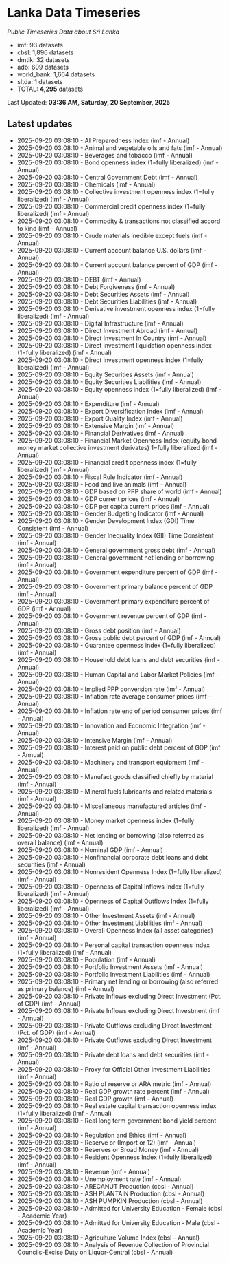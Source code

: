 # Lanka Data Timeseries
*Public Timeseries Data about Sri Lanka*

* imf: 93 datasets
* cbsl: 1,896 datasets
* dmtlk: 32 datasets
* adb: 609 datasets
* world_bank: 1,664 datasets
* sltda: 1 datasets
* TOTAL: **4,295** datasets

Last Updated: **03:36 AM, Saturday, 20 September, 2025**

## Latest updates

* 2025-09-20 03:08:10 - AI Preparedness Index (imf - Annual)
* 2025-09-20 03:08:10 - Animal and vegetable oils and fats (imf - Annual)
* 2025-09-20 03:08:10 - Beverages and tobacco (imf - Annual)
* 2025-09-20 03:08:10 - Bond openness index (1=fully liberalized) (imf - Annual)
* 2025-09-20 03:08:10 - Central Government Debt (imf - Annual)
* 2025-09-20 03:08:10 - Chemicals (imf - Annual)
* 2025-09-20 03:08:10 - Collective investment openness index (1=fully liberalized) (imf - Annual)
* 2025-09-20 03:08:10 - Commercial credit openness index (1=fully liberalized) (imf - Annual)
* 2025-09-20 03:08:10 - Commodity & transactions not classified accord to kind (imf - Annual)
* 2025-09-20 03:08:10 - Crude materials inedible except fuels (imf - Annual)
* 2025-09-20 03:08:10 - Current account balance U.S. dollars (imf - Annual)
* 2025-09-20 03:08:10 - Current account balance percent of GDP (imf - Annual)
* 2025-09-20 03:08:10 - DEBT (imf - Annual)
* 2025-09-20 03:08:10 - Debt Forgiveness (imf - Annual)
* 2025-09-20 03:08:10 - Debt Securities Assets (imf - Annual)
* 2025-09-20 03:08:10 - Debt Securities Liabilities (imf - Annual)
* 2025-09-20 03:08:10 - Derivative investment openness index (1=fully liberalized) (imf - Annual)
* 2025-09-20 03:08:10 - Digital Infrastructure (imf - Annual)
* 2025-09-20 03:08:10 - Direct Investment Abroad (imf - Annual)
* 2025-09-20 03:08:10 - Direct Investment In Country (imf - Annual)
* 2025-09-20 03:08:10 - Direct investment liquidation openness index (1=fully liberalized) (imf - Annual)
* 2025-09-20 03:08:10 - Direct investment openness index (1=fully liberalized) (imf - Annual)
* 2025-09-20 03:08:10 - Equity Securities Assets (imf - Annual)
* 2025-09-20 03:08:10 - Equity Securities Liabilities (imf - Annual)
* 2025-09-20 03:08:10 - Equity openness index (1=fully liberalized) (imf - Annual)
* 2025-09-20 03:08:10 - Expenditure (imf - Annual)
* 2025-09-20 03:08:10 - Export Diversification Index (imf - Annual)
* 2025-09-20 03:08:10 - Export Quality Index (imf - Annual)
* 2025-09-20 03:08:10 - Extensive Margin (imf - Annual)
* 2025-09-20 03:08:10 - Financial Derivatives (imf - Annual)
* 2025-09-20 03:08:10 - Financial Market Openness Index (equity bond money market collective investment derivates) 1=fully liberalized (imf - Annual)
* 2025-09-20 03:08:10 - Financial credit openness index (1=fully liberalized) (imf - Annual)
* 2025-09-20 03:08:10 - Fiscal Rule Indicator (imf - Annual)
* 2025-09-20 03:08:10 - Food and live animals (imf - Annual)
* 2025-09-20 03:08:10 - GDP based on PPP share of world (imf - Annual)
* 2025-09-20 03:08:10 - GDP current prices (imf - Annual)
* 2025-09-20 03:08:10 - GDP per capita current prices (imf - Annual)
* 2025-09-20 03:08:10 - Gender Budgeting Indicator (imf - Annual)
* 2025-09-20 03:08:10 - Gender Development Index (GDI) Time Consistent (imf - Annual)
* 2025-09-20 03:08:10 - Gender Inequality Index (GII) Time Consistent (imf - Annual)
* 2025-09-20 03:08:10 - General government gross debt (imf - Annual)
* 2025-09-20 03:08:10 - General government net lending or borrowing (imf - Annual)
* 2025-09-20 03:08:10 - Government expenditure percent of GDP (imf - Annual)
* 2025-09-20 03:08:10 - Government primary balance percent of GDP (imf - Annual)
* 2025-09-20 03:08:10 - Government primary expenditure percent of GDP (imf - Annual)
* 2025-09-20 03:08:10 - Government revenue percent of GDP (imf - Annual)
* 2025-09-20 03:08:10 - Gross debt position (imf - Annual)
* 2025-09-20 03:08:10 - Gross public debt percent of GDP (imf - Annual)
* 2025-09-20 03:08:10 - Guarantee openness index (1=fully liberalized) (imf - Annual)
* 2025-09-20 03:08:10 - Household debt loans and debt securities (imf - Annual)
* 2025-09-20 03:08:10 - Human Capital and Labor Market Policies (imf - Annual)
* 2025-09-20 03:08:10 - Implied PPP conversion rate (imf - Annual)
* 2025-09-20 03:08:10 - Inflation rate average consumer prices (imf - Annual)
* 2025-09-20 03:08:10 - Inflation rate end of period consumer prices (imf - Annual)
* 2025-09-20 03:08:10 - Innovation and Economic Integration (imf - Annual)
* 2025-09-20 03:08:10 - Intensive Margin (imf - Annual)
* 2025-09-20 03:08:10 - Interest paid on public debt percent of GDP (imf - Annual)
* 2025-09-20 03:08:10 - Machinery and transport equipment (imf - Annual)
* 2025-09-20 03:08:10 - Manufact goods classified chiefly by material (imf - Annual)
* 2025-09-20 03:08:10 - Mineral fuels lubricants and related materials (imf - Annual)
* 2025-09-20 03:08:10 - Miscellaneous manufactured articles (imf - Annual)
* 2025-09-20 03:08:10 - Money market openness index (1=fully liberalized) (imf - Annual)
* 2025-09-20 03:08:10 - Net lending or borrowing (also referred as overall balance) (imf - Annual)
* 2025-09-20 03:08:10 - Nominal GDP (imf - Annual)
* 2025-09-20 03:08:10 - Nonfinancial corporate debt loans and debt securities (imf - Annual)
* 2025-09-20 03:08:10 - Nonresident Openness Index (1=fully liberalized) (imf - Annual)
* 2025-09-20 03:08:10 - Openness of Capital Inflows Index (1=fully liberalized) (imf - Annual)
* 2025-09-20 03:08:10 - Openness of Capital Outflows Index (1=fully liberalized) (imf - Annual)
* 2025-09-20 03:08:10 - Other Investment Assets (imf - Annual)
* 2025-09-20 03:08:10 - Other Investment Liabilities (imf - Annual)
* 2025-09-20 03:08:10 - Overall Openness Index (all asset categories) (imf - Annual)
* 2025-09-20 03:08:10 - Personal capital transaction openness index (1=fully liberalized) (imf - Annual)
* 2025-09-20 03:08:10 - Population (imf - Annual)
* 2025-09-20 03:08:10 - Portfolio Investment Assets (imf - Annual)
* 2025-09-20 03:08:10 - Portfolio Investment Liabilities (imf - Annual)
* 2025-09-20 03:08:10 - Primary net lending or borrowing (also referred as primary balance) (imf - Annual)
* 2025-09-20 03:08:10 - Private Inflows excluding Direct Investment (Pct. of GDP) (imf - Annual)
* 2025-09-20 03:08:10 - Private Inflows excluding Direct Investment (imf - Annual)
* 2025-09-20 03:08:10 - Private Outflows excluding Direct Investment (Pct. of GDP) (imf - Annual)
* 2025-09-20 03:08:10 - Private Outflows excluding Direct Investment (imf - Annual)
* 2025-09-20 03:08:10 - Private debt loans and debt securities (imf - Annual)
* 2025-09-20 03:08:10 - Proxy for Official Other Investment Liabilities (imf - Annual)
* 2025-09-20 03:08:10 - Ratio of reserve or ARA metric (imf - Annual)
* 2025-09-20 03:08:10 - Real GDP growth rate percent (imf - Annual)
* 2025-09-20 03:08:10 - Real GDP growth (imf - Annual)
* 2025-09-20 03:08:10 - Real estate capital transaction openness index (1=fully liberalized) (imf - Annual)
* 2025-09-20 03:08:10 - Real long term government bond yield percent (imf - Annual)
* 2025-09-20 03:08:10 - Regulation and Ethics (imf - Annual)
* 2025-09-20 03:08:10 - Reserve or (Import or 12) (imf - Annual)
* 2025-09-20 03:08:10 - Reserves or Broad Money (imf - Annual)
* 2025-09-20 03:08:10 - Resident Openness Index (1=fully liberalized) (imf - Annual)
* 2025-09-20 03:08:10 - Revenue (imf - Annual)
* 2025-09-20 03:08:10 - Unemployment rate (imf - Annual)
* 2025-09-20 03:08:10 - ARECANUT Production (cbsl - Annual)
* 2025-09-20 03:08:10 - ASH PLANTAIN Production (cbsl - Annual)
* 2025-09-20 03:08:10 - ASH PUMPKIN Production (cbsl - Annual)
* 2025-09-20 03:08:10 - Admitted for University Education - Female (cbsl - Academic Year)
* 2025-09-20 03:08:10 - Admitted for University Education - Male (cbsl - Academic Year)
* 2025-09-20 03:08:10 - Agriculture Volume Index (cbsl - Annual)
* 2025-09-20 03:08:10 - Analysis of Revenue Collection of Provincial Councils-Excise Duty on Liquor-Central (cbsl - Annual)